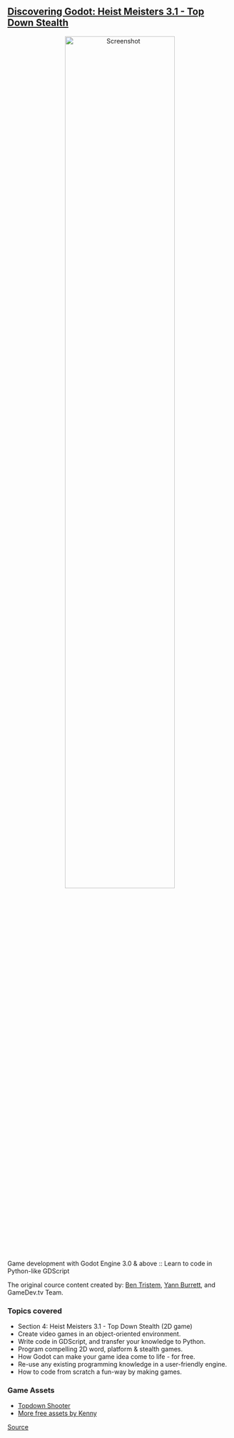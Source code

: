 ## [Discovering Godot: Heist Meisters 3.1 - Top Down Stealth](https://www.udemy.com/course/godot/)

<p align="center">
  <img src="https://github.com/ikostan/HeistMeisters/Screenshots/Capture.JPG" width="70%" title="Screenshot">
</p>

Game development with Godot Engine 3.0 & above :: Learn to code in Python-like GDScript

The original cource content created by: [Ben Tristem](https://www.udemy.com/user/bentristem/), [Yann Burrett](https://www.udemy.com/user/yann-burrett/), and GameDev.tv Team.

### Topics covered

- Section 4: Heist Meisters 3.1 - Top Down Stealth (2D game)
- Create video games in an object-oriented environment.
- Write code in GDScript, and transfer your knowledge to Python.
- Program compelling 2D word, platform & stealth games.
- How Godot can make your game idea come to life - for free.
- Re-use any existing programming knowledge in a user-friendly engine.
- How to code from scratch a fun-way by making games.

### Game Assets

- [Topdown Shooter](https://opengameart.org/content/topdown-shooter)
- [More free assets by Kenny](https://www.kenney.nl/)

[Source](https://www.udemy.com/course/godot/)